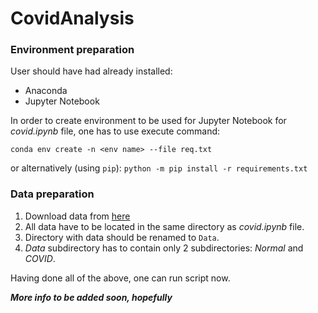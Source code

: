 # CovidAnalysis

### Environment preparation

User should have had already installed:
- Anaconda
- Jupyter Notebook

In order to create environment to be used for Jupyter Notebook for *covid.ipynb* file, one has to use execute command:

`conda env create -n <env name> --file req.txt`

or alternatively (using `pip`):
`python -m pip install -r requirements.txt`

### Data preparation

1. Download data from [here](https://www.kaggle.com/tawsifurrahman/covid19-radiography-database/version/3?fbclid=IwAR1lvU3Yo2slo2ds4rzhy9Fws337Efxix-2HbA1cckYzt5fGyUPGELN--yQ)
2. All data have to be located in the same directory as *covid.ipynb* file.
3. Directory with data should be renamed to `Data`.
4. *Data* subdirectory has to contain only 2 subdirectories: *Normal* and *COVID*.

Having done all of the above, one can run script now. 


***More info to be added soon, hopefully***

